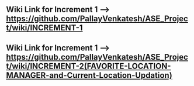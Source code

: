 ## Wiki Link for Increment 1 --> https://github.com/PallayVenkatesh/ASE_Project/wiki/INCREMENT-1
## Wiki Link for Increment 1 --> https://github.com/PallayVenkatesh/ASE_Project/wiki/INCREMENT-2(FAVORITE-LOCATION-MANAGER-and-Current-Location-Updation)
